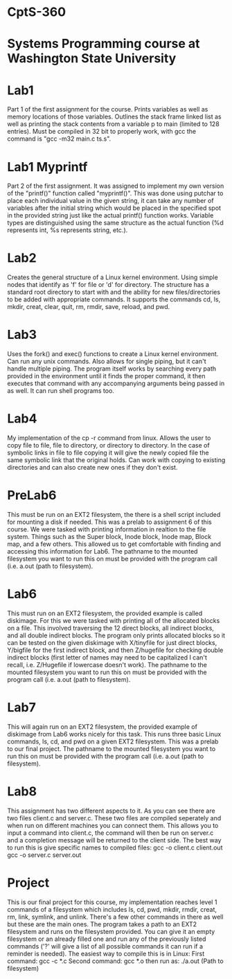 # CptS-360
# Systems Programming course at Washington State University

# Lab1
Part 1 of the first assignment for the course. Prints variables as well as memory locations of those variables. Outlines the stack frame linked list as well as printing the stack contents from a variable p to main (limited to 128 entries). Must be compiled in 32 bit to properly work, with gcc the command is "gcc -m32 main.c ts.s".

# Lab1 Myprintf
Part 2 of the first assignment. It was assigned to implement my own version of the "printf()" function called "myprintf()". This was done using putchar to place each individual value in the given string, it can take any number of variables after the initial string which would be placed in the specified spot in the provided string just like the actual printf() function works. Variable types are distinguished using the same structure as the actual function (%d represents int, %s represents string, etc.).

# Lab2
Creates the general structure of a Linux kernel environment. Using simple nodes that identify as 'f' for file or 'd' for directory. The structure has a standard root directory to start with and the ability for new files/directories to be added with appropriate commands. It supports the commands cd, ls, mkdir, creat, clear, quit, rm, rmdir, save, reload, and pwd.

# Lab3
Uses the fork() and exec() functions to create a Linux kernel environment. Can run any unix commands. Also allows for single piping, but it can't handle multiple piping. The program itself works by searching every path provided in the environment until it finds the proper command, it then executes that command with any accompanying arguments being passed in as well. It can run shell programs too. 

# Lab4
My implementation of the cp -r command from linux. Allows the user to copy file to file, file to directory, or directory to directory. In the case of symbolic links in file to file copying it will give the newly copied file the same symbolic link that the original holds. Can work with copying to existing directories and can also create new ones if they don't exist.

# PreLab6 
This must be run on an EXT2 filesystem, the there is a shell script included for mounting a disk if needed. This was a prelab to assignment 6 of this course. We were tasked with printing information in realtion to the file system. Things such as the Super block, Inode block, Inode map, Block map, and a few others. This allowed us to get comfortable with finding and accessing this information for Lab6. The pathname to the mounted filesystem you want to run this on must be provided with the program call (i.e. a.out (path to filesystem). 

# Lab6
This must run on an EXT2 filesystem, the provided example is called diskimage. For this we were tasked with printing all of the allocated blocks on a file. This involved traversing the 12 direct blocks, all indirect blocks, and all double indirect blocks. The program only prints allocated blocks so it can be tested on the given diskimage with X/tinyfile for just direct blocks, Y/bigfile for the first indirect block, and then Z/hugefile for checking double indirect blocks (first letter of names may need to be capitalized I can't recall, i.e. Z/Hugefile if lowercase doesn't work). The pathname to the mounted filesystem you want to run this on must be provided with the program call (i.e. a.out (path to filesystem). 

# Lab7
This will again run on an EXT2 filesystem, the provided example of diskimage from Lab6 works nicely for this task. This runs three basic Linux commands, ls, cd, and pwd on a given EXT2 filesystem. This was a prelab to our final project. The pathname to the mounted filesystem you want to run this on must be provided with the program call (i.e. a.out (path to filesystem). 

# Lab8
This assignment has two different aspects to it. As you can see there are two files client.c and server.c. These two files are compiled seperately and when run on different machines you can connect them. This allows you to input a command into client.c, the command will then be run on server.c and a completion message will be returned to the client side. The best way to run this is give specific names to compiled files:
gcc -o client.c client.out
gcc -o server.c server.out

# Project
This is our final project for this course, my implementation reaches level 1 commands of a filesystem which includes ls, cd, pwd, mkdir, rmdir, creat, rm, link, symlink, and unlink. There's a few other commands in there as well but these are the main ones. The program takes a path to an EXT2 filesystem and runs on the filesystem provided. You can give it an empty filesystem or an already filled one and run any of the previously listed commands ('?' will give a list of all possible commands it can run if a reminder is needed). The easiest way to compile this is in Linux:
First command: gcc -c *.c
Second command: gcc *.o
then run as: ./a.out (Path to filesystem)
